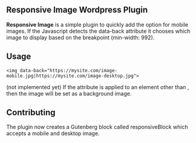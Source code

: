 ## Responsive Image Wordpress Plugin

**Responsive Image** is a simple plugin to quickly add the option for mobile images. If the Javascript detects the data-back attribute it chooses which image to display based on the breakpoint (min-width: 992).

## Usage

`<img data-back="https://mysite.com/image-mobile.jpg|https://mysite.com/image-desktop.jpg">`

(not implemented yet) If the attribute is applied to an element other than <img>, then the image will be set as a background image.

## Contributing

The plugin now creates a Gutenberg block called responsiveBlock which accepts a mobile and desktop image.